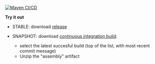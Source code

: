 [![Maven CI/CD](https://github.com/storydoc-io/fabric/actions/workflows/main.yml/badge.svg)](https://github.com/storydoc-io/storydoc/actions/workflows/main.yml)

**Try it out**

- STABLE: download [release](https://github.com/storydoc-io/fabric/releases)

- SNAPSHOT: download [continuous integration build](https://github.com/storydoc-io/fabric/actions?query=is%3Asuccess). 
  - select the latest succesful build (top of the list, with most recent commit message)
  - Unzip the "assembly" artifact   
 
